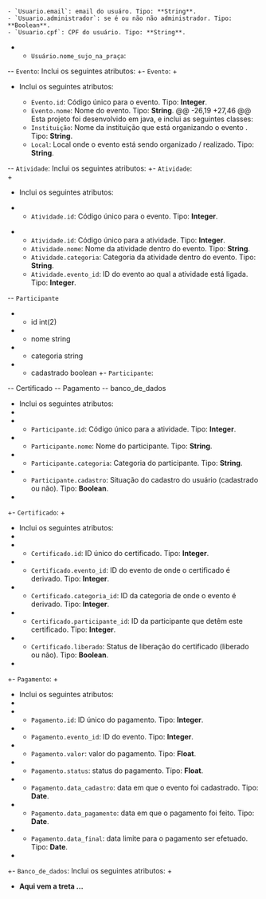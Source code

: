 	- `Usuario.email`: email do usuáro. Tipo: **String**.
  	- `Usuario.administrador`: se é ou não não administrador. Tipo: **Boolean**.
  	- `Usuario.cpf`: CPF do usuário. Tipo: **String**.
 -	- `Usuário.nome_sujo_na_praça`: 
  
 -- `Evento`: Inclui os seguintes atributos:
 +- `Evento`: 
 +	
 +	Inclui os seguintes atributos:
  
  	- `Evento.id`:	Código único para o evento. Tipo: **Integer**.
  	- `Evento.nome`: Nome do evento. Tipo: **String**.
 @@ -26,19 +27,46 @@ Esta projeto foi desenvolvido em java, e inclui as seguintes classes:
  	- `Instituição`: Nome da instituição que está organizando o evento . Tipo: **String**.
  	- `Local`: Local onde o evento está sendo organizado / realizado. Tipo:	**String**.
  
 -- `Atividade`:  Inclui os seguintes atributos:
 +- `Atividade`:  
 +	
 +	Inclui os seguintes atributos:
  
 -	- `Atividade.id`: Código único para o evento. Tipo: **Integer**.
 +	- `Atividade.id`: Código único para a atividade. Tipo: **Integer**.
  	- `Atividade.nome`: Nome da atividade dentro do evento. Tipo: **String**.
  	- `Atividade.categoria`: Categoria da atividade dentro do evento. Tipo: **String**.
  	- `Atividade.evento_id`: ID do evento ao qual a atividade está ligada. Tipo: **Integer**.
  
 -- `Participante`
 -	- id	int(2)
 -	- nome	string
 -	- categoria	string
 -	- cadastrado	boolean
 +- `Participante`: 
  
 -- Certificado
 -- Pagamento
 -- banco_de_dados
 +	Inclui os seguintes atributos:
 +
 +	- `Participante.id`: Código único para a atividade. Tipo: **Integer**.
 +	- `Participante.nome`:	Nome do participante. Tipo: **String**.
 +	- `Participante.categoria`: Categoria do participante. Tipo: **String**.
 +	- `Participante.cadastro`: Situação do cadastro do usuário (cadastrado ou não). Tipo: **Boolean**.
 +
 +- `Certificado`: 
 +
 +	Inclui os seguintes atributos:
 +
 +	- `Certificado.id`: ID único do certificado. Tipo: **Integer**.
 +	- `Certificado.evento_id`: ID do evento de onde o certificado é derivado. Tipo: **Integer**.
 +	- `Certificado.categoria_id`: ID da categoria de onde o evento é derivado. Tipo: **Integer**. 
 +	- `Certificado.participante_id`: ID da participante que detêm este certificado. Tipo: **Integer**.
 +	- `Certificado.liberado`: Status de liberação do certificado (liberado ou não). Tipo: **Boolean**.
 +
 +- `Pagamento`: 
 +
 +	Inclui os seguintes atributos:
 +	
 +	- `Pagamento.id`: ID único do pagamento. Tipo: **Integer**.
 +	- `Pagamento.evento_id`: ID do evento. Tipo: **Integer**.
 +	- `Pagamento.valor`: valor do pagamento. Tipo: **Float**.
 +	- `Pagamento.status`: status do pagamento. Tipo: **Float**.
 +	- `Pagamento.data_cadastro`: data em que o evento foi cadastrado. Tipo: **Date**.
 +	- `Pagamento.data_pagamento`: data em que o pagamento foi feito. Tipo: **Date**.
 +	- `Pagamento.data_final`: data limite para o pagamento ser efetuado. Tipo: **Date**.
 +
 +- `Banco_de_dados`: Inclui os seguintes atributos: 
 +
 +	**Aqui vem a treta ...**
